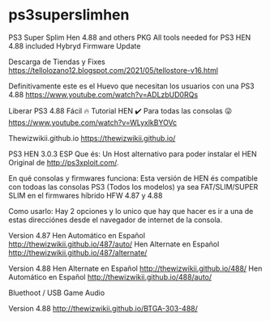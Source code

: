 # ps3superslimhen
PS3 Super Splim Hen 4.88 and others PKG
All tools needed for PS3 HEN 4.88 included Hybryd Firmware Update

Descarga de Tiendas y Fixes
https://tellolozano12.blogspot.com/2021/05/tellostore-v16.html

Definitivamente este es el Huevo que necesitan los usuarios con una PS3 4.88
https://www.youtube.com/watch?v=ADLzbUD0RQs

Liberar PS3 4.88 Fácil 🔥 Tutorial HEN ✔️ Para todas las consolas 😜
https://www.youtube.com/watch?v=WLyxlkBYOVc

Thewizwikii.github.io
https://thewizwikii.github.io/

PS3 HEN 3.0.3 ESP
Que és:
Un Host alternativo para poder instalar el HEN Original de http://ps3xploit.com/.

En qué consolas y firmwares funciona:
Esta versión de HEN és compatible con todoas las consolas PS3 (Todos los modelos) ya sea FAT/SLIM/SUPER SLIM en el firmwares híbrido HFW 4.87 y 4.88

Como usarlo:
Hay 2 opciones y lo unico que hay que hacer es ir a una de estas direcciónes desde el navegador de internet de la consola.

Version 4.87
Hen Automático en Español http://thewizwikii.github.io/487/auto/
Hen Alternate en Español http://thewizwikii.github.io/487/alternate/

Version 4.88
Hen Alternate en Español http://thewizwikii.github.io/488/
Hen Automático en Español http://thewizwikii.github.io/488/auto/

Bluethoot / USB Game Audio

Version 4.88
http://thewizwikii.github.io/BTGA-303-488/
